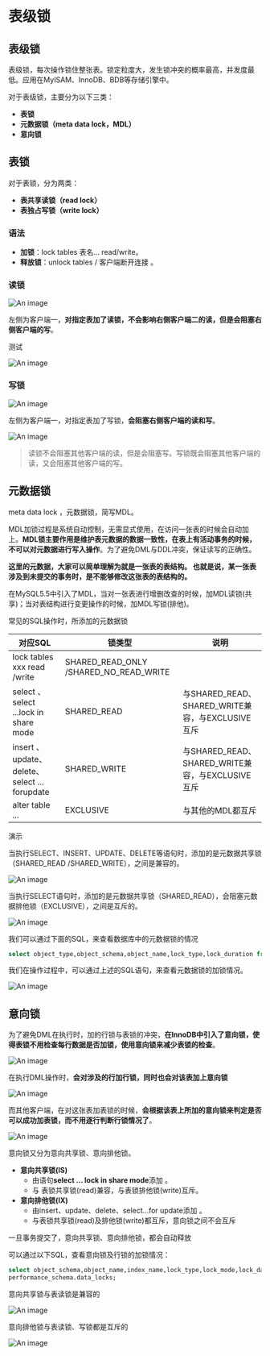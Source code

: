# 表级锁

## 表级锁

表级锁，每次操作锁住整张表。锁定粒度大，发生锁冲突的概率最高，并发度最低。应用在MyISAM、InnoDB、BDB等存储引擎中。

对于表级锁，主要分为以下三类：

- **表锁**
- **元数据锁（meta data lock，MDL）**
- **意向锁**

## 表锁

对于表锁，分为两类：

- **表共享读锁（read lock）**
- **表独占写锁（write lock）**

### 语法

- **加锁**：lock tables 表名... read/write。
- **释放锁**：unlock tables / 客户端断开连接 。

### 读锁

![An image](/img/dev/mysql/92.png)

左侧为客户端一，**对指定表加了读锁，不会影响右侧客户端二的读，但是会阻塞右侧客户端的写**。

测试

![An image](/img/dev/mysql/93.png)

### 写锁

![An image](/img/dev/mysql/94.png)

左侧为客户端一，对指定表加了写锁，**会阻塞右侧客户端的读和写**。

![An image](/img/dev/mysql/95.png)

> 读锁不会阻塞其他客户端的读，但是会阻塞写。写锁既会阻塞其他客户端的读，又会阻塞其他客户端的写。

## 元数据锁

meta data lock ，元数据锁，简写MDL。

MDL加锁过程是系统自动控制，无需显式使用，在访问一张表的时候会自动加上。**MDL锁主要作用是维护表元数据的数据一致性，在表上有活动事务的时候，不可以对元数据进行写入操作**。为了避免DML与DDL冲突，保证读写的正确性。

**这里的元数据，大家可以简单理解为就是一张表的表结构。 也就是说，某一张表涉及到未提交的事务时，是不能够修改这张表的表结构的。**

在MySQL5.5中引入了MDL，当对一张表进行增删改查的时候，加MDL读锁(共享)；当对表结构进行变更操作的时候，加MDL写锁(排他)。

常见的SQL操作时，所添加的元数据锁

| 对应SQL                                       | 锁类型                                 | 说明                                             |
| --------------------------------------------- | -------------------------------------- | ------------------------------------------------ |
| lock tables xxx read /write                   | SHARED_READ_ONLY /SHARED_NO_READ_WRITE |                                                  |
| select 、select ...lock in share mode         | SHARED_READ                            | 与SHARED_READ、SHARED_WRITE兼容，与EXCLUSIVE互斥 |
| insert 、update、delete、select ... forupdate | SHARED_WRITE                           | 与SHARED_READ、SHARED_WRITE兼容，与EXCLUSIVE互斥 |
| alter table ...                               | EXCLUSIVE                              | 与其他的MDL都互斥                                |

演示

当执行SELECT、INSERT、UPDATE、DELETE等语句时，添加的是元数据共享锁（SHARED_READ /SHARED_WRITE），之间是兼容的。

![An image](/img/dev/mysql/96.png)

当执行SELECT语句时，添加的是元数据共享锁（SHARED_READ），会阻塞元数据排他锁（EXCLUSIVE），之间是互斥的。

![An image](/img/dev/mysql/97.png)

我们可以通过下面的SQL，来查看数据库中的元数据锁的情况

```sql
select object_type,object_schema,object_name,lock_type,lock_duration from performance_schema.metadata_locks ;
```

我们在操作过程中，可以通过上述的SQL语句，来查看元数据锁的加锁情况。

![An image](/img/dev/mysql/98.png)

## 意向锁

为了避免DML在执行时，加的行锁与表锁的冲突，**在InnoDB中引入了意向锁，使得表锁不用检查每行数据是否加锁，使用意向锁来减少表锁的检查**。

![An image](/img/dev/mysql/99.png)

在执行DML操作时，**会对涉及的行加行锁，同时也会对该表加上意向锁**

![An image](/img/dev/mysql/100.png)

而其他客户端，在对这张表加表锁的时候，**会根据该表上所加的意向锁来判定是否可以成功加表锁，而不用逐行判断行锁情况了**。

![An image](/img/dev/mysql/101.png)

意向锁又分为意向共享锁、意向排他锁。

- **意向共享锁(IS)**
  - 由语句**select ... lock in share mode**添加 。
  - 与 表锁共享锁(read)兼容，与表锁排他锁(write)互斥。
- **意向排他锁(IX)**
  - 由insert、update、delete、select...for update添加 。
  - 与表锁共享锁(read)及排他锁(write)都互斥，意向锁之间不会互斥

一旦事务提交了，意向共享锁、意向排他锁，都会自动释放

可以通过以下SQL，查看意向锁及行锁的加锁情况：

```sql
select object_schema,object_name,index_name,lock_type,lock_mode,lock_data from
performance_schema.data_locks;
```

意向共享锁与表读锁是兼容的

![An image](/img/dev/mysql/102.png)

意向排他锁与表读锁、写锁都是互斥的

![An image](/img/dev/mysql/103.png)

